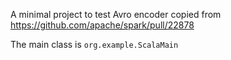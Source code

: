 A minimal project to test Avro encoder copied from https://github.com/apache/spark/pull/22878

The main class is `org.example.ScalaMain`
